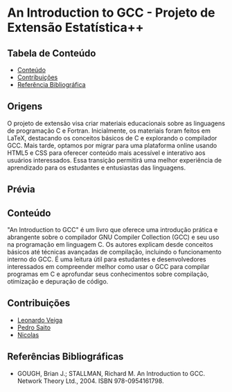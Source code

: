 # An Introduction to GCC - Projeto de Extensão Estatística++

## Tabela de Conteúdo

- [Conteúdo](#Conteúdo)
- [Contribuições](#Contribuições)
- [Referência Bibliográfica](#Referências)

## Origens

O projeto de extensão visa criar materiais educacionais sobre as linguagens de programação C e Fortran. Inicialmente, os materiais foram feitos em LaTeX, destacando os conceitos básicos de C e explorando o compilador GCC. Mais tarde, optamos por migrar para uma plataforma online usando HTML5 e CSS para oferecer conteúdo mais acessível e interativo aos usuários interessados. Essa transição permitirá uma melhor experiência de aprendizado para os estudantes e entusiastas das linguagens.

## Prévia



## Conteúdo

"An Introduction to GCC" é um livro que oferece uma introdução prática e abrangente sobre o compilador GNU Compiler Collection (GCC) e seu uso na programação em linguagem C. Os autores explicam desde conceitos básicos até técnicas avançadas de compilação, incluindo o funcionamento interno do GCC. É uma leitura útil para estudantes e desenvolvedores interessados em compreender melhor como usar o GCC para compilar programas em C e aprofundar seus conhecimentos sobre compilação, otimização e depuração de código.

## Contribuições

- [Leonardo Veiga](https://github.com/LeoVAF)
- [Pedro Saito](https://github.com/saitoi)
- [Nicolas](https://github.com/novae1)

## Referências Bibliográficas

- GOUGH, Brian J.; STALLMAN, Richard M. An Introduction to GCC. Network Theory Ltd., 2004. ISBN 978-0954161798.
